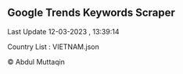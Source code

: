 

## Google Trends Keywords Scraper 
 
Last Update 12-03-2023 , 13:39:14

Country List :
VIETNAM.json



© Abdul Muttaqin 
